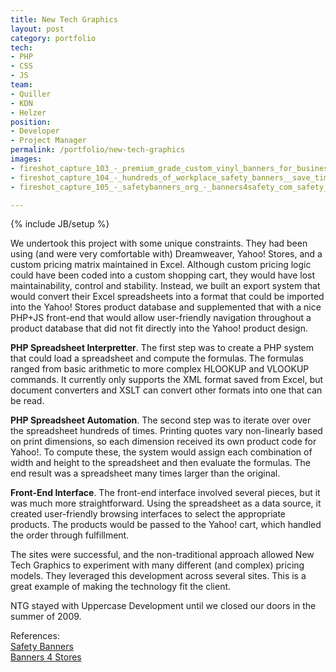 ```yaml
---
title: New Tech Graphics
layout: post
category: portfolio
tech:
- PHP
- CSS
- JS
team:
- Quiller
- KDN
- Helzer
position:
- Developer
- Project Manager
permalink: /portfolio/new-tech-graphics
images:
- fireshot_capture_103_-_premium_grade_custom_vinyl_banners_for_business_-_62_off_promotion__-_highperformancebanners_com.png
- fireshot_capture_104_-_hundreds_of_workplace_safety_banners__save_time__money_-_buy_online_-_banners4safety_com.png
- fireshot_capture_105_-_safetybanners_org_-_banners4safety_com_safety_view_php_imagecode1071.png

---
```

{% include JB/setup %}
<div id="node-41" class="node node-portfolio node-promoted">
  <div class="content clearfix">
    <div class="field field-name-body field-type-text-with-summary field-label-hidden"><div class="field-items"><div class="field-item even"><p>We undertook this project with some unique constraints. They had been using (and were very comfortable with) Dreamweaver, Yahoo! Stores, and a custom pricing matrix maintained in Excel. Although custom pricing logic could have been coded into a custom shopping cart, they would have lost maintainability, control and stability. Instead, we built an export system that would convert their Excel spreadsheets into a format that could be imported into the Yahoo! Stores product database and supplemented that with a nice PHP+JS front-end that would allow user-friendly navigation throughout a product database that did not fit directly into the Yahoo! product design.</p>
<!--break-->
<p><strong>PHP Spreadsheet Interpretter</strong>. The first step was to create a PHP system that could load a spreadsheet and compute the formulas. The formulas ranged from basic arithmetic to more complex HLOOKUP and VLOOKUP commands. It currently only supports the XML format saved from Excel, but document converters and XSLT can convert other formats into one that can be read.</p>
<p><strong>PHP Spreadsheet Automation</strong>. The second step was to iterate over over the spreadsheet hundreds of times. Printing quotes vary non-linearly based on print dimensions, so each dimension received its own product code for Yahoo!. To compute these, the system would assign each combination of width and height to the spreadsheet and then evaluate the formulas. The end result was a spreadsheet many times larger than the original.</p>
<p><strong>Front-End Interface</strong>. The front-end interface involved several pieces, but it was much more straightforward. Using the spreadsheet as a data source, it created user-friendly browsing interfaces to select the appropriate products. The products would be passed to the Yahoo! cart, which handled the order through fulfillment.</p>
<p>The sites were successful, and the non-traditional approach allowed New Tech Graphics to experiment with many different (and complex) pricing models. They leveraged this development across several sites. This is a great example of making the technology fit the client.</p>
<p>NTG stayed with Uppercase Development until we closed our doors in the summer of 2009.</p>
</div></div></div><div class="field field-name-field-reference field-type-link-field field-label-above"><div class="field-label">References:&nbsp;</div><div class="field-items"><div class="field-item even"><a href="http://safetybanners.org" rel="nofollow">Safety Banners</a></div><div class="field-item odd"><a href="http://www.banners4stores.com/" rel="nofollow">Banners 4 Stores</a></div></div></div>  </div>
</div>
